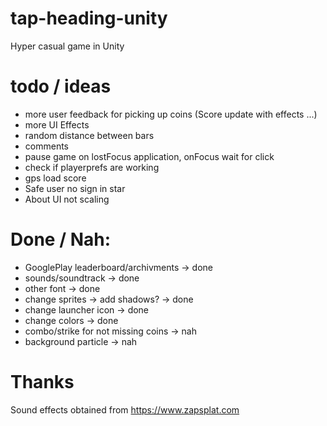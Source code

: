 # tap-heading-unity
 Hyper casual game in Unity

 # todo / ideas
 - more user feedback for picking up coins (Score update with effects ...)
 - more UI Effects 
 - random distance between bars
 - comments 
 - pause game on lostFocus application, onFocus wait for click
 - check if playerprefs are working
 - gps load score
 - Safe user no sign in star
 - About UI not scaling

 # Done / Nah:
 - GooglePlay leaderboard/archivments -> done
 - sounds/soundtrack -> done
 - other font -> done
 - change sprites -> add shadows? -> done
 - change launcher icon -> done
 - change colors -> done
 - combo/strike for not missing coins -> nah
 - background particle -> nah

# Thanks

Sound effects obtained from https://www.zapsplat.com
